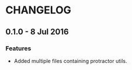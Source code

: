# CHANGELOG

## 0.1.0 - 8 Jul 2016

### Features
  - Added multiple files containing protractor utils.

